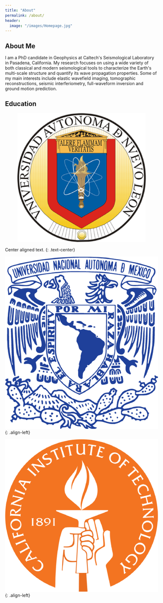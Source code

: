 ```yaml
---
title: "About"
permalink: /about/
header:
  image: "/images/Homepage.jpg"
---
```

## About Me
I am a PhD candidate in Geophysics at Caltech's Seismological Laboratory in Pasadena, California. My research focuses on using a wide variety of both classical and modern seismological tools to characterize the Earth's multi-scale structure and quantify its wave propagation properties. Some of my main interests include elastic wavefield imaging, tomographic reconstructions, seismic interferiometry, full-waveform inversion and ground motion prediction.

## Education
<figure class="half">
    <a href="/images/UANL_LOGO.png"><img src="/images/UANL_LOGO.png"></a>
</figure>

Center aligned text.
{: .text-center}

![image-left](/images/UNAM_LOGO.png){: .align-left}

![image-left](/images/CALTECH_LOGO.png){: .align-left}

